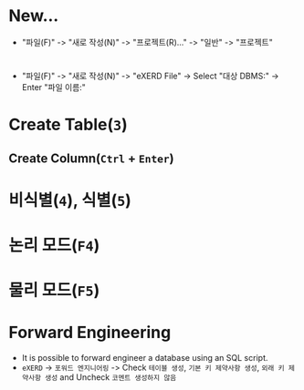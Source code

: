 # New...
- "파일(F)" -> "새로 작성(N)" -> "프로젝트(R)..." -> "일반" -> "프로젝트"
# 
- "파일(F)" -> "새로 작성(N)" -> "eXERD File" -> Select "대상 DBMS:" -> Enter "파일 이름:"
# Create Table(`3`)
## Create Column(`Ctrl` + `Enter`)
# 비식별(`4`), 식별(`5`)

# 논리 모드(`F4`)
# 물리 모드(`F5`)

# Forward Engineering
- It is possible to forward engineer a database using an SQL script.
- `eXERD` -> `포워드 엔지니어링` -> Check `테이블 생성`, `기본 키 제약사항 생성`, `외래 키 제약사항 생성` and Uncheck `코멘트 생성하지 않음`